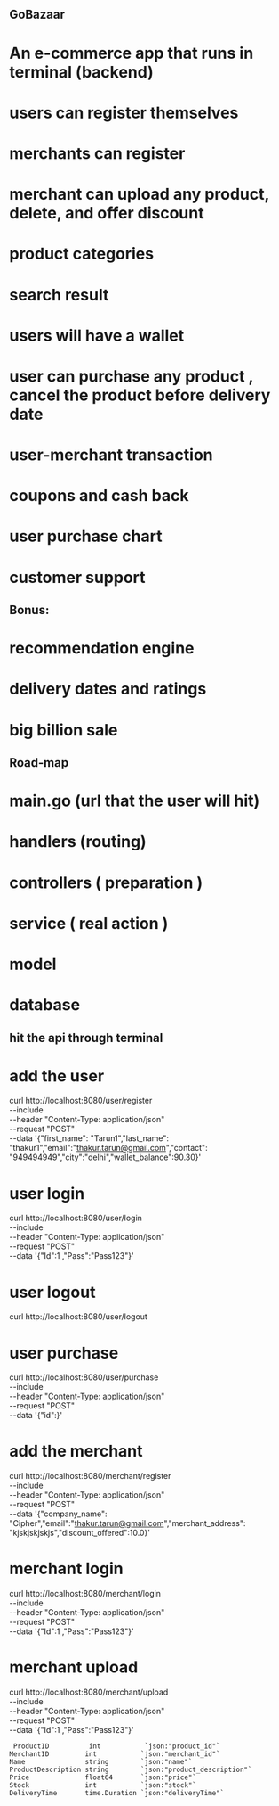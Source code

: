 ## GoBazaar

# An e-commerce app that runs in terminal (backend)

# users can register themselves
# merchants can register
# merchant can upload any product, delete, and offer discount
# product categories
# search result
# users will have a wallet
# user can purchase any product , cancel the product before delivery date
# user-merchant transaction
# coupons and cash back
# user purchase chart
# customer support

## Bonus:
# recommendation engine
# delivery dates and ratings
# big billion sale 


## Road-map

# main.go (url that the user will hit)
# handlers (routing)
# controllers ( preparation )
# service ( real action )
# model
# database 



## hit the api through terminal
# add the user
curl http://localhost:8080/user/register \
     --include \
     --header "Content-Type: application/json"  \
     --request "POST" \
     --data '{"first_name": "Tarun1","last_name": "thakur1","email":"thakur.tarun@gmail.com","contact": "949494949","city":"delhi","wallet_balance":90.30}'


# user login 
curl http://localhost:8080/user/login \
     --include \
     --header "Content-Type: application/json"  \
     --request "POST" \
     --data '{"Id":1 ,"Pass":"Pass123"}'

# user logout
curl http://localhost:8080/user/logout

# user purchase
curl http://localhost:8080/user/purchase \
     --include \
     --header "Content-Type: application/json"  \
     --request "POST" \
     --data '{"id":}'


# add the merchant

curl http://localhost:8080/merchant/register \
     --include \
     --header "Content-Type: application/json"  \
     --request "POST" \
     --data '{"company_name": "Cipher","email":"thakur.tarun@gmail.com","merchant_address": "kjskjskjskjs","discount_offered":10.0}'

# merchant login
curl http://localhost:8080/merchant/login \
     --include \
     --header "Content-Type: application/json"  \
     --request "POST" \
     --data '{"Id":1 ,"Pass":"Pass123"}'


# merchant upload
curl http://localhost:8080/merchant/upload \
     --include \
     --header "Content-Type: application/json"  \
     --request "POST" \
     --data '{"Id":1 ,"Pass":"Pass123"}'     

     ProductID          int           `json:"product_id"`
	MerchantID         int           `json:"merchant_id"`
	Name               string        `json:"name"`
	ProductDescription string        `json:"product_description"`
	Price              float64       `json:"price"`
	Stock              int           `json:"stock"`
	DeliveryTime       time.Duration `json:"deliveryTime"`